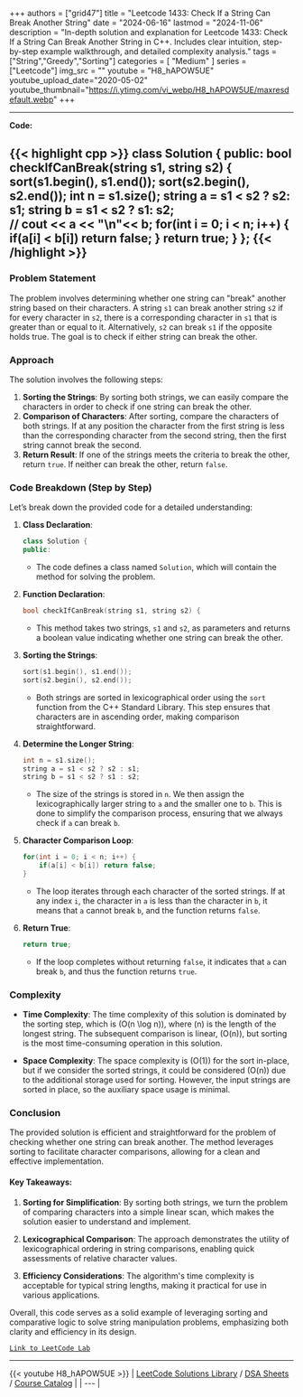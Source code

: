
+++
authors = ["grid47"]
title = "Leetcode 1433: Check If a String Can Break Another String"
date = "2024-06-16"
lastmod = "2024-11-06"
description = "In-depth solution and explanation for Leetcode 1433: Check If a String Can Break Another String in C++. Includes clear intuition, step-by-step example walkthrough, and detailed complexity analysis."
tags = ["String","Greedy","Sorting"]
categories = [
    "Medium"
]
series = ["Leetcode"]
img_src = ""
youtube = "H8_hAPOW5UE"
youtube_upload_date="2020-05-02"
youtube_thumbnail="https://i.ytimg.com/vi_webp/H8_hAPOW5UE/maxresdefault.webp"
+++



---
**Code:**

{{< highlight cpp >}}
class Solution {
public:
    bool checkIfCanBreak(string s1, string s2) {
        sort(s1.begin(), s1.end());
        sort(s2.begin(), s2.end());
        int n = s1.size();
        string a = s1 < s2 ? s2: s1;
        string b = s1 < s2 ? s1: s2;   
        // cout << a << "\n"<< b;
        for(int i = 0; i < n; i++) {
            if(a[i] < b[i]) return false;
        }
        return true;
    }
};
{{< /highlight >}}
---

### Problem Statement

The problem involves determining whether one string can "break" another string based on their characters. A string `s1` can break another string `s2` if for every character in `s2`, there is a corresponding character in `s1` that is greater than or equal to it. Alternatively, `s2` can break `s1` if the opposite holds true. The goal is to check if either string can break the other.

### Approach

The solution involves the following steps:

1. **Sorting the Strings**: By sorting both strings, we can easily compare the characters in order to check if one string can break the other.
2. **Comparison of Characters**: After sorting, compare the characters of both strings. If at any position the character from the first string is less than the corresponding character from the second string, then the first string cannot break the second.
3. **Return Result**: If one of the strings meets the criteria to break the other, return `true`. If neither can break the other, return `false`.

### Code Breakdown (Step by Step)

Let’s break down the provided code for a detailed understanding:

1. **Class Declaration**:
   ```cpp
   class Solution {
   public:
   ```

   - The code defines a class named `Solution`, which will contain the method for solving the problem.

2. **Function Declaration**:
   ```cpp
   bool checkIfCanBreak(string s1, string s2) {
   ```

   - This method takes two strings, `s1` and `s2`, as parameters and returns a boolean value indicating whether one string can break the other.

3. **Sorting the Strings**:
   ```cpp
   sort(s1.begin(), s1.end());
   sort(s2.begin(), s2.end());
   ```

   - Both strings are sorted in lexicographical order using the `sort` function from the C++ Standard Library. This step ensures that characters are in ascending order, making comparison straightforward.

4. **Determine the Longer String**:
   ```cpp
   int n = s1.size();
   string a = s1 < s2 ? s2 : s1;
   string b = s1 < s2 ? s1 : s2; 
   ```

   - The size of the strings is stored in `n`. We then assign the lexicographically larger string to `a` and the smaller one to `b`. This is done to simplify the comparison process, ensuring that we always check if `a` can break `b`.

5. **Character Comparison Loop**:
   ```cpp
   for(int i = 0; i < n; i++) {
       if(a[i] < b[i]) return false;
   }
   ```

   - The loop iterates through each character of the sorted strings. If at any index `i`, the character in `a` is less than the character in `b`, it means that `a` cannot break `b`, and the function returns `false`.

6. **Return True**:
   ```cpp
   return true;
   ```

   - If the loop completes without returning `false`, it indicates that `a` can break `b`, and thus the function returns `true`.

### Complexity

- **Time Complexity**: The time complexity of this solution is dominated by the sorting step, which is \(O(n \log n)\), where \(n\) is the length of the longest string. The subsequent comparison is linear, \(O(n)\), but sorting is the most time-consuming operation in this solution.
  
- **Space Complexity**: The space complexity is \(O(1)\) for the sort in-place, but if we consider the sorted strings, it could be considered \(O(n)\) due to the additional storage used for sorting. However, the input strings are sorted in place, so the auxiliary space usage is minimal.

### Conclusion

The provided solution is efficient and straightforward for the problem of checking whether one string can break another. The method leverages sorting to facilitate character comparisons, allowing for a clean and effective implementation.

#### Key Takeaways:

1. **Sorting for Simplification**: By sorting both strings, we turn the problem of comparing characters into a simple linear scan, which makes the solution easier to understand and implement.
   
2. **Lexicographical Comparison**: The approach demonstrates the utility of lexicographical ordering in string comparisons, enabling quick assessments of relative character values.

3. **Efficiency Considerations**: The algorithm's time complexity is acceptable for typical string lengths, making it practical for use in various applications.

Overall, this code serves as a solid example of leveraging sorting and comparative logic to solve string manipulation problems, emphasizing both clarity and efficiency in its design.

[`Link to LeetCode Lab`](https://leetcode.com/problems/check-if-a-string-can-break-another-string/description/)

---
{{< youtube H8_hAPOW5UE >}}
| [LeetCode Solutions Library](https://grid47.xyz/leetcode/) / [DSA Sheets](https://grid47.xyz/sheets/) / [Course Catalog](https://grid47.xyz/courses/) |
| --- |
